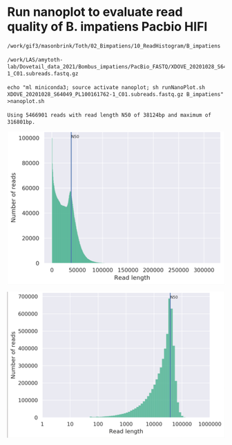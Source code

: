 # Run nanoplot to evaluate read quality of B. impatiens Pacbio HIFI

```
/work/gif3/masonbrink/Toth/02_Bimpatiens/10_ReadHistogram/B_impatiens

/work/LAS/amytoth-lab/Dovetail_data_2021/Bombus_impatiens/PacBio_FASTQ/XDOVE_20201028_S64049_PL100161762-1_C01.subreads.fastq.gz

echo "ml miniconda3; source activate nanoplot; sh runNanoPlot.sh XDOVE_20201028_S64049_PL100161762-1_C01.subreads.fastq.gz B_impatiens" >nanoplot.sh

Using 5466901 reads with read length N50 of 38124bp and maximum of 316801bp.
```

![Histogram Read Length](https://github.com/ISUgenomics/2024_Toth_Bimpatiens/blob/main/Assets/B_impatiens_HistogramReadlength1.png)

![Histogram Read Length Log Transformed](https://github.com/ISUgenomics/2024_Toth_Bimpatiens/blob/main/Assets/B_impatiens_LogTransformed_HistogramReadlength1.png)
